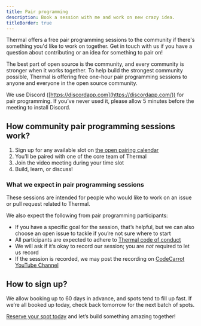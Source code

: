 ```yaml
---
title: Pair programming
description: Book a session with me and work on new crazy idea.
titleBorder: true
---
```


Thermal offers a free pair programming sessions to the community if there's something you'd like to work on together. Get in touch with us if you have a question about contributing or an idea for something to pair on!

The best part of open source is the community, and every community is stronger when it works together. To help build the strongest community possible, Thermal is offering free one-hour pair programming sessions to anyone and everyone in the open source community.

We use Discord ([https://discordapp.com](https://discordapp.com/)) for pair programming. If you’ve never used it, please allow 5 minutes before the meeting to install Discord.

## How community pair programming sessions work?

1. Sign up for any available slot on [the open pairing calendar](https://calendly.com/codecarrot/thermal)
2. You’ll be paired with one of the core team of Thermal
3. Join the video meeting during your time slot
4. Build, learn, or discuss!

### What we expect in pair programming sessions

These sessions are intended for people who would like to work on an issue or pull request related to Thermal.

We also expect the following from pair programming participants:

- If you have a specific goal for the session, that’s helpful, but we can also choose an open issue to tackle if you’re not sure where to start
- All participants are expected to adhere to [Thermal code of conduct](/docs/code-of-conduct/)
- We will ask if it’s okay to record our session; you are *not* required to let us record
- If the session is recorded, we may post the recording on [CodeCarrot YouTube Channel](https://www.youtube.com/channel/UCeUQVjwShjdrEm-tQJW9KpA)

## How to sign up?

We allow booking up to 60 days in advance, and spots tend to fill up fast. If we’re all booked up today, check back tomorrow for the next batch of spots.

[Reserve your spot today](https://calendly.com/codecarrot/thermal) and let’s build something amazing together!

